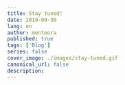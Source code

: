 ```yaml
---
title: Stay tuned!
date: 2019-09-30
lang: en
author: menteora
published: true
tags: ['Blog']
series: false
cover_image: ./images/stay-tuned.gif
canonical_url: false
description:
---
```

